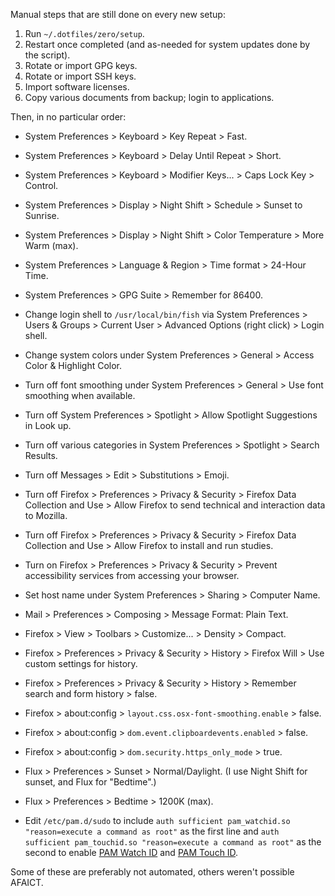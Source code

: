 Manual steps that are still done on every new setup:

1. Run `~/.dotfiles/zero/setup`.
2. Restart once completed (and as-needed for system updates done by the script).
3. Rotate or import GPG keys.
4. Rotate or import SSH keys.
5. Import software licenses.
6. Copy various documents from backup; login to applications.

Then, in no particular order:

- System Preferences > Keyboard > Key Repeat > Fast.

- System Preferences > Keyboard > Delay Until Repeat > Short.

- System Preferences > Keyboard > Modifier Keys... > Caps Lock Key > Control.

- System Preferences > Display > Night Shift > Schedule > Sunset to Sunrise.

- System Preferences > Display > Night Shift > Color Temperature > More Warm
  (max).

- System Preferences > Language & Region > Time format > 24-Hour Time.

- System Preferences > GPG Suite > Remember for 86400.

- Change login shell to `/usr/local/bin/fish` via System Preferences > Users &
  Groups > Current User > Advanced Options (right click) > Login shell.

- Change system colors under System Preferences > General > Access Color &
  Highlight Color.

- Turn off font smoothing under System Preferences > General > Use font
  smoothing when available.

- Turn off System Preferences > Spotlight > Allow Spotlight Suggestions in Look
  up.

- Turn off various categories in System Preferences > Spotlight > Search
  Results.

- Turn off Messages > Edit > Substitutions > Emoji.

- Turn off Firefox > Preferences > Privacy & Security > Firefox Data Collection
  and Use > Allow Firefox to send technical and interaction data to Mozilla.

- Turn off Firefox > Preferences > Privacy & Security > Firefox Data Collection
  and Use > Allow Firefox to install and run studies.

- Turn on Firefox > Preferences > Privacy & Security > Prevent accessibility
  services from accessing your browser.

- Set host name under System Preferences > Sharing > Computer Name.

- Mail > Preferences > Composing > Message Format: Plain Text.

- Firefox > View > Toolbars > Customize... > Density > Compact.

- Firefox > Preferences > Privacy & Security > History > Firefox Will > Use
  custom settings for history.

- Firefox > Preferences > Privacy & Security > History > Remember search and
  form history > false.

- Firefox > about:config > `layout.css.osx-font-smoothing.enable` > false.

- Firefox > about:config > `dom.event.clipboardevents.enabled` > false.

- Firefox > about:config > `dom.security.https_only_mode` > true.

- Flux > Preferences > Sunset > Normal/Daylight. (I use Night Shift for sunset,
  and Flux for "Bedtime".)

- Flux > Preferences > Bedtime > 1200K (max).

- Edit `/etc/pam.d/sudo` to include `auth sufficient pam_watchid.so
  "reason=execute a command as root"` as the first line and `auth sufficient
  pam_touchid.so "reason=execute a command as root"` as the second to  enable
  [PAM Watch ID](https://github.com/biscuitehh/pam-watchid) and [PAM Touch
  ID](https://github.com/Reflejo/pam-touchID).

Some of these are preferably not automated, others weren't possible AFAICT.
